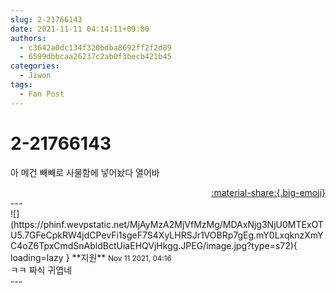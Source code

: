 ```yaml
---
slug: 2-21766143
date: 2021-11-11 04:14:11+09:00
authors:
  - c3642a0dc134f320bdba8692ff2f2d89
  - 6599dbbcaa26237c2ab0f3becb421b45
categories:
  - Jiwon
tags:
  - Fan Post
---
```


# 2-21766143

<div class="post-container" markdown="1">
<div class="content-container md-sidebar__scrollwrap" markdown="1">

아 메건 빼빼로 사물함에 넣어놨다 열어바

</div>
</div>

<div style="text-align: right;" markdown="1">
<a href="https://weverse.io/fromis9/fanpost/2-21766143" style="text-align: right;">:material-share:{.big-emoji}</a>
</div>
---

<div class="comments-container md-sidebar__scrollwrap" markdown="1">
<div class="comment" markdown="1">
<div class='id-container' markdown="1">
![](https://phinf.wevpstatic.net/MjAyMzA2MjVfMzMg/MDAxNjg3NjU0MTExOTU5.7GFeCpkRW4jdCPevFi1sgeF7S4XyLHRSJr1VOBRp7gEg.mY0LxqknzXmYC4oZ6TpxCmdSnAbldBctUiaEHQVjHkgg.JPEG/image.jpg?type=s72){ loading=lazy }
**<span class="artist">지원</span>** <small>Nov 11 2021, 04:16</small><br>
</div>
<div class='comment-body' markdown="1">
ㅋㅋ 짜식 귀엽네
</div>
</div>
</div>
---

